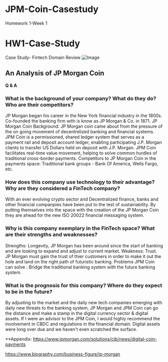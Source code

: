 # JPM-Coin-Casestudy
Homework 1-Week 1
# HW1-Case-Study
Case Study- Fintech Domain Review
	![Image](https://www.expertinvestor.net/images/news/jpmorgan-digital-coin.jpg)
## An Analysis of JP Morgan Coin ##
**Q & A**
### What is the background of your company? What do they do? Who are their competitors? 
JP Morgan began his career in the New York financial industry in the 1800s. Co-founded the banking firm with is know as JP Morgan & Co. in 1871. 
JP Morgan Coin Background: JP Morgan coin came about from the pressure of the on going movement of decentrelized banking and financial systems. JPM Coin is a permissioned, shared ledger system that serves as a payment rail and deposit account ledger, enabling participating J.P. Morgan clients to transfer US Dollars held on deposit with J.P. Morgan. JPM Coin facilitates real-time value movement, helping to solve common hurdles of traditional cross-border payments.
Competitors to JP Morgan Coin in the payments space: 
Traditional bank groups - Bank Of America, Wells Fargo, etc. 
### How does this company use technology to their advantage? Why are they considered a FinTech company? ### 
With an ever evolving crypto sector and Decentralized finance, banks and other financial companpies have been put to the test of sustainability. By putting themselves into the space with the creation of the JP Morgan Coin they are ahead for the new ISO 20022 financial messaging system. 
### Why is this company exemplary in the FinTech space? What are their strengths and weaknesses? ###
Strengths: Longevity, JP Morgan has been around since the start of banking and are looking to expand and adjust to current market.
Weakness: Trust. JP Morgan must gain the trust of thier customers in order to make it out the hole and land on the right path of futuristic banking. 
Problems JPM Coin can solve : Bridge the traditional banking system with the future banking system. 
### What is the prognosis for this company? Where do they expect to be in the future? ###
By adjusting to the market and the daily new tech companies emerging with daily new threats to the banking system, JP Morgan and JPM Coin can go the distance and make a stamp in the digital currency sector & digital assets. 
If I were an advisor to the JPM Coin, I would highly recommend the involvement in CBDC and regulations in the financial domain. Digital assets were long over due and we haven't even scratched the surface. 

**Appendix:
https://www.jpmorgan.com/solutions/cib/news/digital-coin-payments

https://www.biography.com/business-figure/jp-morgan

